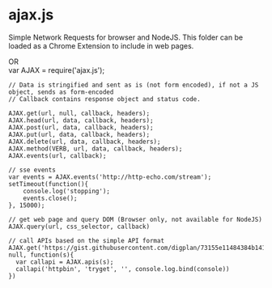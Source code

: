 ajax.js
=======

Simple Network Requests for browser and NodeJS.  This folder can be loaded as a Chrome Extension to include in
web pages.

<script src='ajax.js'></script>    
OR    
var AJAX = require('ajax.js');    

````
// Data is stringified and sent as is (not form encoded), if not a JS object, sends as form-encoded    
// Callback contains response object and status code.

AJAX.get(url, null, callback, headers);
AJAX.head(url, data, callback, headers);
AJAX.post(url, data, callback, headers);
AJAX.put(url, data, callback, headers);
AJAX.delete(url, data, callback, headers);
AJAX.method(VERB, url, data, callback, headers);
AJAX.events(url, callback);

// sse events
var events = AJAX.events('http://http-echo.com/stream');
setTimeout(function(){
	console.log('stopping');
	events.close();
}, 15000);

// get web page and query DOM (Browser only, not available for NodeJS)
AJAX.query(url, css_selector, callback)

// call APIs based on the simple API format
AJAX.get('https://gist.githubusercontent.com/digplan/73155e11484384b14110/raw', null, function(s){
  var callapi = AJAX.apis(s);
  callapi('httpbin', 'tryget', '', console.log.bind(console))
})
````

